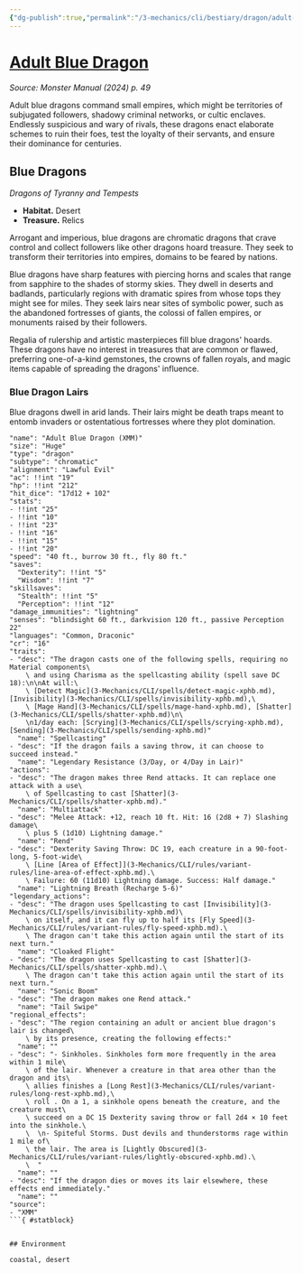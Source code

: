 ```yaml
---
{"dg-publish":true,"permalink":"/3-mechanics/cli/bestiary/dragon/adult-blue-dragon-xmm/","tags":["ttrpg-cli/compendium/src/5e/xmm","ttrpg-cli/monster/cr/16","ttrpg-cli/monster/environment/coastal","ttrpg-cli/monster/environment/desert","ttrpg-cli/monster/size/huge","ttrpg-cli/monster/type/dragon/chromatic"],"created":"2025-02-22T12:02:28.377-05:00","updated":"2025-02-26T17:46:11.492-05:00"}
---
```


# [Adult Blue Dragon](3-Mechanics/CLI/bestiary/dragon/adult-blue-dragon-xmm.md)
*Source: Monster Manual (2024) p. 49*  

Adult blue dragons command small empires, which might be territories of subjugated followers, shadowy criminal networks, or cultic enclaves. Endlessly suspicious and wary of rivals, these dragons enact elaborate schemes to ruin their foes, test the loyalty of their servants, and ensure their dominance for centuries.

## Blue Dragons

*Dragons of Tyranny and Tempests*

- **Habitat.** Desert  
- **Treasure.** Relics  

Arrogant and imperious, blue dragons are chromatic dragons that crave control and collect followers like other dragons hoard treasure. They seek to transform their territories into empires, domains to be feared by nations.

Blue dragons have sharp features with piercing horns and scales that range from sapphire to the shades of stormy skies. They dwell in deserts and badlands, particularly regions with dramatic spires from whose tops they might see for miles. They seek lairs near sites of symbolic power, such as the abandoned fortresses of giants, the colossi of fallen empires, or monuments raised by their followers.

Regalia of rulership and artistic masterpieces fill blue dragons' hoards. These dragons have no interest in treasures that are common or flawed, preferring one-of-a-kind gemstones, the crowns of fallen royals, and magic items capable of spreading the dragons' influence.

### Blue Dragon Lairs

Blue dragons dwell in arid lands. Their lairs might be death traps meant to entomb invaders or ostentatious fortresses where they plot domination.

```statblock
"name": "Adult Blue Dragon (XMM)"
"size": "Huge"
"type": "dragon"
"subtype": "chromatic"
"alignment": "Lawful Evil"
"ac": !!int "19"
"hp": !!int "212"
"hit_dice": "17d12 + 102"
"stats":
- !!int "25"
- !!int "10"
- !!int "23"
- !!int "16"
- !!int "15"
- !!int "20"
"speed": "40 ft., burrow 30 ft., fly 80 ft."
"saves":
  "Dexterity": !!int "5"
  "Wisdom": !!int "7"
"skillsaves":
  "Stealth": !!int "5"
  "Perception": !!int "12"
"damage_immunities": "lightning"
"senses": "blindsight 60 ft., darkvision 120 ft., passive Perception 22"
"languages": "Common, Draconic"
"cr": "16"
"traits":
- "desc": "The dragon casts one of the following spells, requiring no Material components\
    \ and using Charisma as the spellcasting ability (spell save DC 18):\n\nAt will:\
    \ [Detect Magic](3-Mechanics/CLI/spells/detect-magic-xphb.md), [Invisibility](3-Mechanics/CLI/spells/invisibility-xphb.md),\
    \ [Mage Hand](3-Mechanics/CLI/spells/mage-hand-xphb.md), [Shatter](3-Mechanics/CLI/spells/shatter-xphb.md)\n\
    \n1/day each: [Scrying](3-Mechanics/CLI/spells/scrying-xphb.md), [Sending](3-Mechanics/CLI/spells/sending-xphb.md)"
  "name": "Spellcasting"
- "desc": "If the dragon fails a saving throw, it can choose to succeed instead."
  "name": "Legendary Resistance (3/Day, or 4/Day in Lair)"
"actions":
- "desc": "The dragon makes three Rend attacks. It can replace one attack with a use\
    \ of Spellcasting to cast [Shatter](3-Mechanics/CLI/spells/shatter-xphb.md)."
  "name": "Multiattack"
- "desc": "Melee Attack: +12, reach 10 ft. Hit: 16 (2d8 + 7) Slashing damage\
    \ plus 5 (1d10) Lightning damage."
  "name": "Rend"
- "desc": "Dexterity Saving Throw: DC 19, each creature in a 90-foot-long, 5-foot-wide\
    \ [Line [Area of Effect]](3-Mechanics/CLI/rules/variant-rules/line-area-of-effect-xphb.md).\
    \ Failure: 60 (11d10) Lightning damage. Success: Half damage."
  "name": "Lightning Breath (Recharge 5-6)"
"legendary_actions":
- "desc": "The dragon uses Spellcasting to cast [Invisibility](3-Mechanics/CLI/spells/invisibility-xphb.md)\
    \ on itself, and it can fly up to half its [Fly Speed](3-Mechanics/CLI/rules/variant-rules/fly-speed-xphb.md).\
    \ The dragon can't take this action again until the start of its next turn."
  "name": "Cloaked Flight"
- "desc": "The dragon uses Spellcasting to cast [Shatter](3-Mechanics/CLI/spells/shatter-xphb.md).\
    \ The dragon can't take this action again until the start of its next turn."
  "name": "Sonic Boom"
- "desc": "The dragon makes one Rend attack."
  "name": "Tail Swipe"
"regional_effects":
- "desc": "The region containing an adult or ancient blue dragon's lair is changed\
    \ by its presence, creating the following effects:"
  "name": ""
- "desc": "- Sinkholes. Sinkholes form more frequently in the area within 1 mile\
    \ of the lair. Whenever a creature in that area other than the dragon and its\
    \ allies finishes a [Long Rest](3-Mechanics/CLI/rules/variant-rules/long-rest-xphb.md),\
    \ roll . On a 1, a sinkhole opens beneath the creature, and the creature must\
    \ succeed on a DC 15 Dexterity saving throw or fall 2d4 × 10 feet into the sinkhole.\
    \  \n- Spiteful Storms. Dust devils and thunderstorms rage within 1 mile of\
    \ the lair. The area is [Lightly Obscured](3-Mechanics/CLI/rules/variant-rules/lightly-obscured-xphb.md).\
    \  "
  "name": ""
- "desc": "If the dragon dies or moves its lair elsewhere, these effects end immediately."
  "name": ""
"source":
- "XMM"
```{ #statblock}


## Environment

coastal, desert